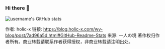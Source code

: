 ### Hi there 👋

![username's GitHub stats](https://github-readme-stats.vercel.app/api?username=xxx)


作者: holic-x
链接: https://blog.holic-x.com/wv-blog/post/7ad96a5d.html#GitHub-Readme-Stats
来源: 一人の境
著作权归作者所有。商业转载请联系作者获得授权，非商业转载请注明出处。

<!--
**IRiDecenT/IRiDecenT** is a ✨ _special_ ✨ repository because its `README.md` (this file) appears on your GitHub profile.

Here are some ideas to get you started:

- 🔭 I’m currently working on ...
- 🌱 I’m currently learning ...
- 👯 I’m looking to collaborate on ...
- 🤔 I’m looking for help with ...
- 💬 Ask me about ...
- 📫 How to reach me: ...
- 😄 Pronouns: ...
- ⚡ Fun fact: ...
-->
